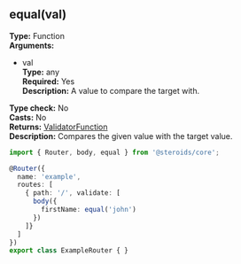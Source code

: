 ## equal(val)

**Type:** Function  
**Arguments:**
  - val  
    **Type:** any  
    **Required:** Yes  
    **Description:** A value to compare the target with.

**Type check:** No  
**Casts:** No  
**Returns:** [ValidatorFunction](../../router-decorator/routedefinition/validationrule/validatorfunction)  
**Description:** Compares the given value with the target value.

```ts
import { Router, body, equal } from '@steroids/core';

@Router({
  name: 'example',
  routes: [
    { path: '/', validate: [
      body({
        firstName: equal('john')
      })
    ]}
  ]
})
export class ExampleRouter { }
```
